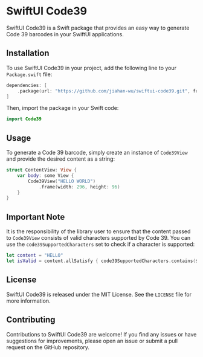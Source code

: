 # SwiftUI Code39

SwiftUI Code39 is a Swift package that provides an easy way to generate Code 39 barcodes in your SwiftUI applications.

## Installation

To use SwiftUI Code39 in your project, add the following line to your `Package.swift` file:

```swift
dependencies: [
    .package(url: "https://github.com/jiahan-wu/swiftui-code39.git", from: "1.0.0")
]
```

Then, import the package in your Swift code:

```swift
import Code39
```

## Usage

To generate a Code 39 barcode, simply create an instance of `Code39View` and provide the desired content as a string:

```swift
struct ContentView: View {
    var body: some View {
        Code39View("HELLO WORLD")
            .frame(width: 296, height: 96)
    }
}
```

## Important Note

It is the responsibility of the library user to ensure that the content passed to `Code39View` consists of valid characters supported by Code 39. You can use the `code39SupportedCharacters` set to check if a character is supported:

```swift
let content = "HELLO"
let isValid = content.allSatisfy { code39SupportedCharacters.contains($0) }
```

## License

SwiftUI Code39 is released under the MIT License. See the `LICENSE` file for more information.

## Contributing

Contributions to SwiftUI Code39 are welcome! If you find any issues or have suggestions for improvements, please open an issue or submit a pull request on the GitHub repository.
